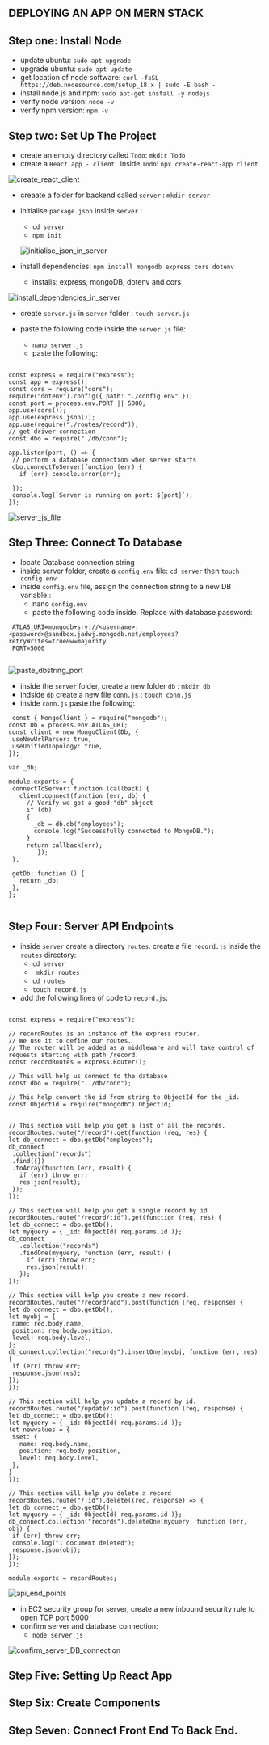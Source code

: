 ## DEPLOYING AN APP ON MERN STACK

## Step one: Install Node

  - update ubuntu: `sudo apt upgrade` 
  - upgrade ubuntu: `sudo apt update` 
  - get location of node software: `curl -fsSL https://deb.nodesource.com/setup_18.x | sudo -E bash -` 
  - install node.js and npm: `sudo apt-get install -y nodejs` 
  - verify node version: `node -v`
  - verify npm version: `npm -v` 
 
## Step two: Set Up The Project

  - create an empty directory called `Todo`: `mkdir Todo` 
  - create a `React app - client ` inside `Todo`: `npx create-react-app client` 
  
  ![create_react_client](https://user-images.githubusercontent.com/92983658/178269789-870ba7b1-d769-46a3-a082-727296084d38.png)
  
  - creaate a folder for backend called `server` : `mkdir server` 
  - initialise `package.json` inside `server` : 
      - `cd server` 
      - `npm init` 
    
    ![initialise_json_in_server](https://user-images.githubusercontent.com/92983658/178271884-a8d5a043-b0b1-45d2-a01b-db44cf60c275.png)
    
  - install dependencies: `npm install mongodb express cors dotenv` 
    - installs: express, mongoDB, dotenv and cors
  
  ![install_dependencies_in_server](https://user-images.githubusercontent.com/92983658/178272447-7c4edcff-7ea5-4bfc-a9cd-9ef9cb3d3f12.png)

  - create `server.js` in `server` folder : `touch server.js` 
  - paste the following code inside the `server.js` file:
    
      - `nano server.js` 
      - paste the following:
   
 ```

const express = require("express");
const app = express();
const cors = require("cors");
require("dotenv").config({ path: "./config.env" });
const port = process.env.PORT || 5000;
app.use(cors());
app.use(express.json());
app.use(require("./routes/record"));
// get driver connection
const dbo = require("./db/conn");
 
app.listen(port, () => {
  // perform a database connection when server starts
  dbo.connectToServer(function (err) {
    if (err) console.error(err);
 
  });
  console.log(`Server is running on port: ${port}`);
});

```
   
 
  ![server_js_file](https://user-images.githubusercontent.com/92983658/178275818-234b5b81-6923-4360-b076-aa7a200cdaf8.png)

## Step Three: Connect To Database

- locate Database connection string
- inside server folder, create a `config.env` file: `cd server` then `touch config.env`
- inside `config.env` file, assign the connection string to a new DB variable.:
  - nano `config.env`
  - paste the following code inside. Replace <password> with database password:
 
```
 ATLAS_URI=mongodb+srv://<username>:<password>@sandbox.jadwj.mongodb.net/employees?retryWrites=true&w=majority
 PORT=5000
  
```
  
  ![paste_dbstring_port](https://user-images.githubusercontent.com/92983658/178277257-a67d858d-45f1-424d-a098-e5daf37a3f6f.png)

- inside the `server` folder, create a new folder `db` : `mkdir db`
- indside `db` create a new file `conn.js` : `touch conn.js`
- inside `conn.js` paste the following:
  
 ```
  const { MongoClient } = require("mongodb");
const Db = process.env.ATLAS_URI;
const client = new MongoClient(Db, {
  useNewUrlParser: true,
  useUnifiedTopology: true,
});
 
var _db;
 
module.exports = {
  connectToServer: function (callback) {
    client.connect(function (err, db) {
      // Verify we got a good "db" object
      if (db)
      {
        _db = db.db("employees");
        console.log("Successfully connected to MongoDB."); 
      }
      return callback(err);
         });
  },
 
  getDb: function () {
    return _db;
  },
};
  
 ```
  
## Step Four: Server API Endpoints
  - inside `server` create a directory `routes`. create a file `record.js` inside the `routes` directory: 
    - `cd server`
    - ` mkdir routes`
    - `cd routes`
    - `touch record.js`
  - add the following lines of code to `record.js`:
  ```
  
  const express = require("express");
 
// recordRoutes is an instance of the express router.
// We use it to define our routes.
// The router will be added as a middleware and will take control of requests starting with path /record.
const recordRoutes = express.Router();
 
// This will help us connect to the database
const dbo = require("../db/conn");
 
// This help convert the id from string to ObjectId for the _id.
const ObjectId = require("mongodb").ObjectId;
 
 
// This section will help you get a list of all the records.
recordRoutes.route("/record").get(function (req, res) {
 let db_connect = dbo.getDb("employees");
 db_connect
   .collection("records")
   .find({})
   .toArray(function (err, result) {
     if (err) throw err;
     res.json(result);
   });
});
 
// This section will help you get a single record by id
recordRoutes.route("/record/:id").get(function (req, res) {
 let db_connect = dbo.getDb();
 let myquery = { _id: ObjectId( req.params.id )};
 db_connect
     .collection("records")
     .findOne(myquery, function (err, result) {
       if (err) throw err;
       res.json(result);
     });
});
 
// This section will help you create a new record.
recordRoutes.route("/record/add").post(function (req, response) {
 let db_connect = dbo.getDb();
 let myobj = {
   name: req.body.name,
   position: req.body.position,
   level: req.body.level,
 };
 db_connect.collection("records").insertOne(myobj, function (err, res) {
   if (err) throw err;
   response.json(res);
 });
});
 
// This section will help you update a record by id.
recordRoutes.route("/update/:id").post(function (req, response) {
 let db_connect = dbo.getDb(); 
 let myquery = { _id: ObjectId( req.params.id )}; 
 let newvalues = {   
   $set: {     
     name: req.body.name,    
     position: req.body.position,     
     level: req.body.level,   
   }, 
  }
});
 
// This section will help you delete a record
recordRoutes.route("/:id").delete((req, response) => {
 let db_connect = dbo.getDb();
 let myquery = { _id: ObjectId( req.params.id )};
 db_connect.collection("records").deleteOne(myquery, function (err, obj) {
   if (err) throw err;
   console.log("1 document deleted");
   response.json(obj);
 });
});
 
module.exports = recordRoutes;
  
```
  
  ![api_end_points](https://user-images.githubusercontent.com/92983658/178283729-1c0cf00b-b5f5-4802-91a4-86619c30aac2.png)

  - in EC2 security group for server, create a new inbound security rule to open TCP port 5000
  - confirm server and database connection:
    - `node server.js`
  
  ![confirm_server_DB_connection](https://user-images.githubusercontent.com/92983658/178285333-363004fd-a0c4-482a-907f-c49c7302769c.png)

  
  
## Step Five: Setting Up React App
## Step Six: Create Components
## Step Seven: Connect Front End To Back End.
